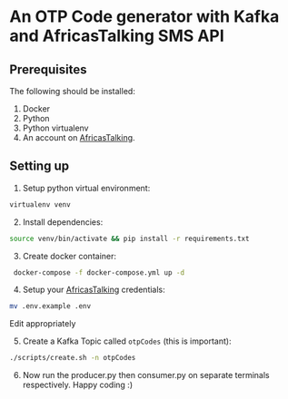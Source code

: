 # An OTP Code generator with Kafka and AfricasTalking SMS API

## Prerequisites
The following should be installed:
1. Docker
2. Python
3. Python virtualenv
4. An account on [AfricasTalking](africastalking.com).


## Setting up
1. Setup python virtual environment:

```bash
virtualenv venv
```
2. Install dependencies:

```bash
source venv/bin/activate && pip install -r requirements.txt
```

3. Create docker container:

```bash
 docker-compose -f docker-compose.yml up -d
 ```

 4. Setup your [AfricasTalking](africastalking.com) credentials:

 ```bash
 mv .env.example .env
 ```
 Edit appropriately

 5. Create a Kafka Topic called ```otpCodes``` (this is important):

 ```bash
 ./scripts/create.sh -n otpCodes
 ```

 6. Now run the producer.py then consumer.py on separate terminals respectively. Happy coding :)